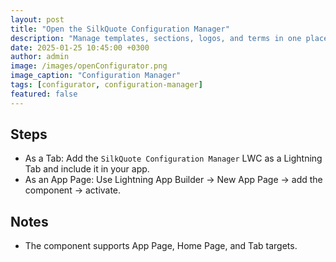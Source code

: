 ```yaml
---
layout: post
title: "Open the SilkQuote Configuration Manager"
description: "Manage templates, sections, logos, and terms in one place"
date: 2025-01-25 10:45:00 +0300
author: admin
image: /images/openConfigurator.png
image_caption: "Configuration Manager"
tags: [configurator, configuration-manager]
featured: false
---
```

## Steps
- As a Tab: Add the `SilkQuote Configuration Manager` LWC as a Lightning Tab and include it in your app.
- As an App Page: Use Lightning App Builder → New App Page → add the component → activate.

## Notes
- The component supports App Page, Home Page, and Tab targets.
